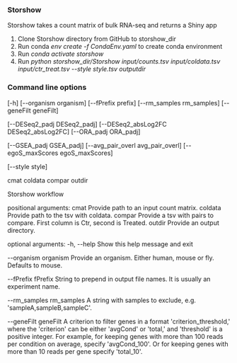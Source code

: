 ### Storshow

Storshow takes a count matrix of bulk RNA-seq and returns a Shiny app

1) Clone Storshow directory from GitHub to storshow_dir
2) Run conda *env create -f CondaEnv.yaml* to create conda environment
3) Run *conda activate storshow*
4) Run
*python storshow_dir/Storshow input/counts.tsv input/coldata.tsv input/ctr_treat.tsv --style style.tsv outputdir*

### Command line options

[-h] [--organism organism] [--fPrefix prefix] [--rm_samples rm_samples] [--geneFilt geneFilt]

[--DESeq2_padj DESeq2_padj] [--DESeq2_absLog2FC DESeq2_absLog2FC] [--ORA_padj ORA_padj]

[--GSEA_padj GSEA_padj] [--avg_pair_overl avg_pair_overl] [--egoS_maxScores egoS_maxScores]

[--style style]

cmat coldata compar outdir

Storshow workflow

positional arguments:
cmat    Provide path to an input count matrix.
coldata Provide path to the tsv with coldata.
compar  Provide a tsv with pairs to compare. First column is Ctr, second is Treated.
outdir  Provide an output directory.

optional arguments:
-h, --help               Show this help message and exit

--organism organism      Provide an organism. Either human, mouse or fly. Defaults to mouse.

--fPrefix fPrefix        String to prepend in output file names. It is usually an experiment name.

 --rm_samples rm_samples A string with samples to exclude, e.g. 'sampleA,sampleB,sampleC'.
 
 --geneFilt geneFilt     A criterion to filter genes in a format 
                       'criterion_threshold,' where the 'criterion' can be
                        either 'avgCond' or 'total,' and 'threshold' is a
                        positive integer. For example, for keeping genes with
                        more than 100 reads per condition on average, specify
                        'avgCond_100'. Or for keeping genes with more than 10
                        reads per gene specify 'total_10'.





